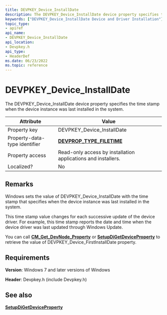 ```yaml
---
title: DEVPKEY_Device_InstallDate
description: The DEVPKEY_Device_InstallDate device property specifies the time stamp when the device instance was last installed in the system.
keywords: ["DEVPKEY_Device_InstallDate Device and Driver Installation"]
topic_type:
- apiref
api_name:
- DEVPKEY_Device_InstallDate
api_location:
- Devpkey.h
api_type:
- HeaderDef
ms.date: 06/23/2022
ms.topic: reference
---
```


# DEVPKEY_Device_InstallDate

The DEVPKEY_Device_InstallDate device property specifies the time stamp when the device instance was last installed in the system.

| Attribute | Value |
|--|--|
| Property key | DEVPKEY_Device_InstallDate |
| Property-data-type identifier | [**DEVPROP_TYPE_FILETIME**](./devprop-type-filetime.md) |
| Property access | Read-only access by installation applications and installers. |
| Localized? | No |

## Remarks

Windows sets the value of DEVPKEY_Device_InstallDate with the time stamp that specifies when the device instance was last installed in the system.

This time stamp value changes for each successive update of the device driver. For example, this time stamp reports the date and time when the device driver was last updated through Windows Update.

You can call [**CM_Get_DevNode_Property**](/windows/win32/api/cfgmgr32/nf-cfgmgr32-cm_get_devnode_propertyw) or [**SetupDiGetDeviceProperty**](/windows/win32/api/setupapi/nf-setupapi-setupdigetdevicepropertyw) to retrieve the value of DEVPKEY_Device_FirstInstallDate property.

## Requirements

**Version**: Windows 7 and later versions of Windows

**Header**: Devpkey.h (include Devpkey.h)

## See also

[**SetupDiGetDeviceProperty**](/windows/win32/api/setupapi/nf-setupapi-setupdigetdevicepropertyw)
